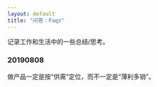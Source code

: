 ```yaml
---
layout: default
title: "问答：Faqs"
---
```

记录工作和生活中的一些总结/思考。

### 20190808
做产品一定是按“供需”定位，而不一定是“薄利多销”。
